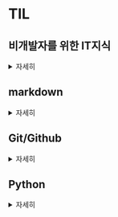 # TIL
## 비개발자를 위한 IT지식
<details>
<summary>자세히</summary>

* [컴퓨터 구성요소](https://github.com/winterkang/TIL/blob/master/%EB%B9%84%EA%B0%9C%EB%B0%9C%EC%9E%90%EB%A5%BC_%EC%9C%84%ED%95%9C_IT%EC%A7%80%EC%8B%9D.md#%EC%BB%B4%ED%93%A8%ED%84%B0-%EA%B5%AC%EC%84%B1%EC%9A%94%EC%86%8C)
* [운영체제](https://github.com/winterkang/TIL/blob/master/%EB%B9%84%EA%B0%9C%EB%B0%9C%EC%9E%90%EB%A5%BC_%EC%9C%84%ED%95%9C_IT%EC%A7%80%EC%8B%9D.md#%EC%9A%B4%EC%98%81%EC%B2%B4%EC%A0%9Coperating-system)
* [네트워크](https://github.com/winterkang/TIL/blob/master/%EB%B9%84%EA%B0%9C%EB%B0%9C%EC%9E%90%EB%A5%BC_%EC%9C%84%ED%95%9C_IT%EC%A7%80%EC%8B%9D.md#%EB%84%A4%ED%8A%B8%EC%9B%8C%ED%81%ACnetwork)
* [Front-End](https://github.com/winterkang/TIL/blob/master/%EB%B9%84%EA%B0%9C%EB%B0%9C%EC%9E%90%EB%A5%BC_%EC%9C%84%ED%95%9C_IT%EC%A7%80%EC%8B%9D.md#front-endclient)
* [Back-End](https://github.com/winterkang/TIL/blob/master/%EB%B9%84%EA%B0%9C%EB%B0%9C%EC%9E%90%EB%A5%BC_%EC%9C%84%ED%95%9C_IT%EC%A7%80%EC%8B%9D.md#back-endserver)
* [Framework](https://github.com/winterkang/TIL/blob/master/%EB%B9%84%EA%B0%9C%EB%B0%9C%EC%9E%90%EB%A5%BC_%EC%9C%84%ED%95%9C_IT%EC%A7%80%EC%8B%9D.md#framework)
* [Library](https://github.com/winterkang/TIL/blob/master/%EB%B9%84%EA%B0%9C%EB%B0%9C%EC%9E%90%EB%A5%BC_%EC%9C%84%ED%95%9C_IT%EC%A7%80%EC%8B%9D.md#library)
* [DB](https://github.com/winterkang/TIL/blob/master/%EB%B9%84%EA%B0%9C%EB%B0%9C%EC%9E%90%EB%A5%BC_%EC%9C%84%ED%95%9C_IT%EC%A7%80%EC%8B%9D.md#databasedb)

</details>

##  markdown

<details>
<summary>자세히</summary>

* [마크다운 개요](https://github.com/winterkang/TIL/blob/master/markdown.md#%EB%A7%88%ED%81%AC%EB%8B%A4%EC%9A%B4-%EA%B0%9C%EC%9A%94)
* [마크다운 특징](https://github.com/winterkang/TIL/blob/master/markdown.md#%EB%A7%88%ED%81%AC%EB%8B%A4%EC%9A%B4-%ED%8A%B9%EC%A7%95)
* [마크다운 활용 예](https://github.com/winterkang/TIL/blob/master/markdown.md#%EB%A7%88%ED%81%AC%EB%8B%A4%EC%9A%B4-%ED%99%9C%EC%9A%A9-%EC%98%88)
* [마크다운 문법](https://github.com/winterkang/TIL/blob/master/markdown.md#%EB%A7%88%ED%81%AC%EB%8B%A4%EC%9A%B4-%EB%AC%B8%EB%B2%95)
</details>

## Git/Github

<details>
<summary>자세히</summary>

* [CLI](https://github.com/winterkang/TIL/blob/master/git.md#cli-command-line-iterface)
* [디렉토리 관리](https://github.com/winterkang/TIL/blob/master/git.md#%EB%94%94%EB%A0%89%ED%86%A0%EB%A6%AC-%EA%B4%80%EB%A6%AC)
* [Git](https://github.com/winterkang/TIL/blob/master/git.md#git)
* [분산버전관리시스템](https://github.com/winterkang/TIL/blob/master/git.md#%EB%B6%84%EC%82%B0%EB%B2%84%EC%A0%84%EA%B4%80%EB%A6%AC%EC%8B%9C%EC%8A%A4%ED%85%9Cdvcs)
* [원격저장소](https://github.com/winterkang/TIL/blob/master/git.md#%EC%9B%90%EA%B2%A9%EC%A0%80%EC%9E%A5%EC%86%8C-remote-repository)
* [Git 버전 관리 흐름](https://github.com/winterkang/TIL/blob/master/git.md#git-%EB%B2%84%EC%A0%84-%EA%B4%80%EB%A6%AC-%ED%9D%90%EB%A6%84)
* [git파일 생성 방법](https://github.com/winterkang/TIL/blob/master/git.md#git-%ED%8C%8C%EC%9D%BC-%EC%83%9D%EC%84%B1-%EB%B0%A9%EB%B2%95)
* [git init](https://github.com/winterkang/TIL/blob/master/git.md#git-init)
* [버전 기록 흐름](https://github.com/winterkang/TIL/blob/master/git.md#%EB%B2%84%EC%A0%84-%EA%B8%B0%EB%A1%9D-%ED%9D%90%EB%A6%84)
* [현재 상태 확인](https://github.com/winterkang/TIL/blob/master/git.md#%ED%98%84%EC%9E%AC-%EC%83%81%ED%83%9C%EB%A5%BC-%EC%96%B4%EB%96%BB%EA%B2%8C-%EC%95%8C-%EC%88%98-%EC%9E%88%EC%9D%84%EA%B9%8C)
* [git 기초 명령어](https://github.com/winterkang/TIL/blob/master/git.md#git-%EA%B8%B0%EC%B4%88-%EB%AA%85%EB%A0%B9%EC%96%B4)
* [git 설정 파일](https://github.com/winterkang/TIL/blob/master/git.md#git-%EC%84%A4%EC%A0%95-%ED%8C%8C%EC%9D%BC-config)
* [pull vs clone](https://github.com/winterkang/TIL/blob/master/git.md#clone-vs-pull)
* [push conflict](https://github.com/winterkang/TIL/blob/master/git.md#push-conflict)
* [.gitignore](https://github.com/winterkang/TIL/blob/master/git.md#gitignore)
* [총정리](https://github.com/winterkang/TIL/blob/master/git.md#%EC%B4%9D%EC%A0%95%EB%A6%AC)

</br>

* [Branch](https://github.com/winterkang/TIL/blob/master/git_2.md#branch)
* [Branch 명령어](https://github.com/winterkang/TIL/blob/master/git_2.md#branch-%EB%AA%85%EB%A0%B9%EC%96%B4)
* [Merge](https://github.com/winterkang/TIL/blob/master/git_2.md#merge)
* [Git Flow](https://github.com/winterkang/TIL/blob/master/git_2.md#git-flow)
* [Fork](https://github.com/winterkang/TIL/blob/master/git_2.md#fork)

</details>


## Python

<details>
<summary>자세히</summary>

* [객체와 변수](https://github.com/winterkang/TIL/blob/master/python_%EA%B8%B0%EC%B4%88.md#%EA%B0%9D%EC%B2%B4%EC%99%80-%EB%B3%80%EC%88%98)
* [식별자](https://github.com/winterkang/TIL/blob/master/python_%EA%B8%B0%EC%B4%88.md#%EC%8B%9D%EB%B3%84%EC%9E%90identifiers)
* [자료형](https://github.com/winterkang/TIL/blob/master/python_%EA%B8%B0%EC%B4%88.md#%EC%9E%90%EB%A3%8C%ED%98%95-data-type)
* [컨테이너](https://github.com/winterkang/TIL/blob/master/python_%EA%B8%B0%EC%B4%88.md#%EC%BB%A8%ED%85%8C%EC%9D%B4%EB%84%88container)
* [연산자](https://github.com/winterkang/TIL/blob/master/python_%EA%B8%B0%EC%B4%88.md#%EC%97%B0%EC%82%B0%EC%9E%90operator)
* [문자열](https://github.com/winterkang/TIL/blob/master/python_%EA%B8%B0%EC%B4%88.md#%EB%AC%B8%EC%9E%90%EC%97%B4string-type--%EB%AC%B8%EC%9E%90%EC%97%B4%EC%9D%98-%EB%82%98%EC%97%B4)
* [리스트](https://github.com/winterkang/TIL/blob/master/python_%EA%B8%B0%EC%B4%88.md#%EB%A6%AC%EC%8A%A4%ED%8A%B8list--%EB%B3%80%EA%B2%BD-%EA%B0%80%EB%8A%A5%ED%95%9C-%EA%B0%92%EB%93%A4%EC%9D%98-%EB%82%98%EC%97%B4)
* [조건문](https://github.com/winterkang/TIL/blob/master/python_%EC%A0%9C%EC%96%B4%EB%AC%B8.md#%EC%A1%B0%EA%B1%B4%EB%AC%B8-conditional-statement)
* [반복문](https://github.com/winterkang/TIL/blob/master/python_%EC%A0%9C%EC%96%B4%EB%AC%B8.md#%EB%B0%98%EB%B3%B5%EB%AC%B8loop-statement)


</details>
